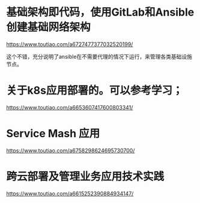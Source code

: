 # 基础架构即代码，使用GitLab和Ansible创建基础网络架构

https://www.toutiao.com/a6727477377032520199/

这个不错，充分说明了ansible在不需要代理的情况下运行，来管理各类基础设施节点。

# 关于k8s应用部署的。可以参考学习； 
https://www.toutiao.com/a6653607417600803341/


# Service Mash 应用
https://www.toutiao.com/a6758298624695730700/

# 跨云部署及管理业务应用技术实践
https://www.toutiao.com/a6615252390884934147/

